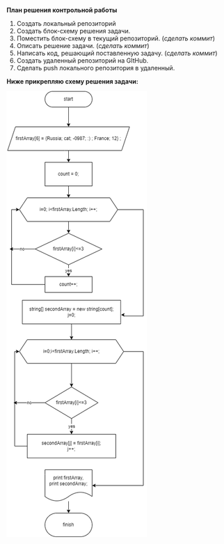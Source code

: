**План решения контрольной работы**

1. Создать локальный репозиторий
2. Создать блок-схему решения задачи.
3. Поместить блок-схему в текущий репозиторий. (*сделать коммит*)
4. Описать решение задачи. (*сделать коммит*)
5. Написать код, решающий поставленную задачу. (*сделать коммит*)
6. Создать удаленный репозиторий на GItHub.
7. Сделать push локального репозитория в удаленный.

**Ниже прикрепляю схему решения задачи:**

![блок-схема](kontr.png)


